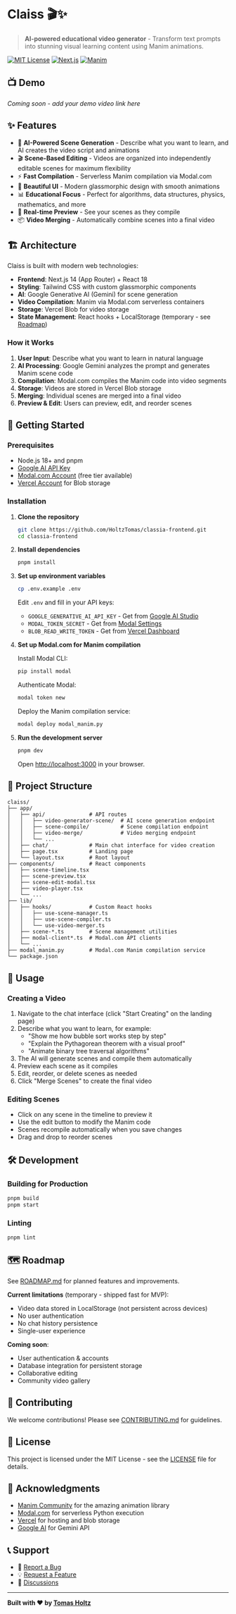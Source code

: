 # Claiss 🎬✨

> **AI-powered educational video generator** - Transform text prompts into stunning visual learning content using Manim animations.

[![MIT License](https://img.shields.io/badge/License-MIT-green.svg)](https://choosealicense.com/licenses/mit/)
[![Next.js](https://img.shields.io/badge/Next.js-14-black)](https://nextjs.org/)
[![Manim](https://img.shields.io/badge/Manim-0.18.1-blue)](https://www.manim.community/)

## 📺 Demo

[//]: # (TODO: Add demo video or GIF here)
_Coming soon - add your demo video link here_

## ✨ Features

- 🤖 **AI-Powered Scene Generation** - Describe what you want to learn, and AI creates the video script and animations
- 🎬 **Scene-Based Editing** - Videos are organized into independently editable scenes for maximum flexibility
- ⚡ **Fast Compilation** - Serverless Manim compilation via Modal.com
- 🎨 **Beautiful UI** - Modern glassmorphic design with smooth animations
- 📊 **Educational Focus** - Perfect for algorithms, data structures, physics, mathematics, and more
- 🔄 **Real-time Preview** - See your scenes as they compile
- 📦 **Video Merging** - Automatically combine scenes into a final video

## 🏗️ Architecture

Claiss is built with modern web technologies:

- **Frontend**: Next.js 14 (App Router) + React 18
- **Styling**: Tailwind CSS with custom glassmorphic components
- **AI**: Google Generative AI (Gemini) for scene generation
- **Video Compilation**: Manim via Modal.com serverless containers
- **Storage**: Vercel Blob for video storage
- **State Management**: React hooks + LocalStorage (temporary - see [Roadmap](ROADMAP.md))

### How it Works

1. **User Input**: Describe what you want to learn in natural language
2. **AI Processing**: Google Gemini analyzes the prompt and generates Manim scene code
3. **Compilation**: Modal.com compiles the Manim code into video segments
4. **Storage**: Videos are stored in Vercel Blob storage
5. **Merging**: Individual scenes are merged into a final video
6. **Preview & Edit**: Users can preview, edit, and reorder scenes

## 🚀 Getting Started

### Prerequisites

- Node.js 18+ and pnpm
- [Google AI API Key](https://makersuite.google.com/app/apikey)
- [Modal.com Account](https://modal.com) (free tier available)
- [Vercel Account](https://vercel.com) for Blob storage

### Installation

1. **Clone the repository**
   ```bash
   git clone https://github.com/HoltzTomas/classia-frontend.git
   cd classia-frontend
   ```

2. **Install dependencies**
   ```bash
   pnpm install
   ```

3. **Set up environment variables**
   ```bash
   cp .env.example .env
   ```

   Edit `.env` and fill in your API keys:
   - `GOOGLE_GENERATIVE_AI_API_KEY` - Get from [Google AI Studio](https://makersuite.google.com/app/apikey)
   - `MODAL_TOKEN_SECRET` - Get from [Modal Settings](https://modal.com/settings/tokens)
   - `BLOB_READ_WRITE_TOKEN` - Get from [Vercel Dashboard](https://vercel.com/dashboard/stores)

4. **Set up Modal.com for Manim compilation**

   Install Modal CLI:
   ```bash
   pip install modal
   ```

   Authenticate Modal:
   ```bash
   modal token new
   ```

   Deploy the Manim compilation service:
   ```bash
   modal deploy modal_manim.py
   ```

5. **Run the development server**
   ```bash
   pnpm dev
   ```

   Open [http://localhost:3000](http://localhost:3000) in your browser.

## 📁 Project Structure

```
claiss/
├── app/
│   ├── api/              # API routes
│   │   ├── video-generator-scene/  # AI scene generation endpoint
│   │   ├── scene-compile/          # Scene compilation endpoint
│   │   ├── video-merge/            # Video merging endpoint
│   │   └── ...
│   ├── chat/             # Main chat interface for video creation
│   ├── page.tsx          # Landing page
│   └── layout.tsx        # Root layout
├── components/           # React components
│   ├── scene-timeline.tsx
│   ├── scene-preview.tsx
│   ├── scene-edit-modal.tsx
│   ├── video-player.tsx
│   └── ...
├── lib/
│   ├── hooks/            # Custom React hooks
│   │   ├── use-scene-manager.ts
│   │   ├── use-scene-compiler.ts
│   │   └── use-video-merger.ts
│   ├── scene-*.ts        # Scene management utilities
│   ├── modal-client*.ts  # Modal.com API clients
│   └── ...
├── modal_manim.py        # Modal.com Manim compilation service
└── package.json
```

## 🎯 Usage

### Creating a Video

1. Navigate to the chat interface (click "Start Creating" on the landing page)
2. Describe what you want to learn, for example:
   - "Show me how bubble sort works step by step"
   - "Explain the Pythagorean theorem with a visual proof"
   - "Animate binary tree traversal algorithms"
3. The AI will generate scenes and compile them automatically
4. Preview each scene as it compiles
5. Edit, reorder, or delete scenes as needed
6. Click "Merge Scenes" to create the final video

### Editing Scenes

- Click on any scene in the timeline to preview it
- Use the edit button to modify the Manim code
- Scenes recompile automatically when you save changes
- Drag and drop to reorder scenes

## 🛠️ Development

### Building for Production

```bash
pnpm build
pnpm start
```

### Linting

```bash
pnpm lint
```

## 🗺️ Roadmap

See [ROADMAP.md](ROADMAP.md) for planned features and improvements.

**Current limitations** (temporary - shipped fast for MVP):
- Video data stored in LocalStorage (not persistent across devices)
- No user authentication
- No chat history persistence
- Single-user experience

**Coming soon**:
- User authentication & accounts
- Database integration for persistent storage
- Collaborative editing
- Community video gallery

## 🤝 Contributing

We welcome contributions! Please see [CONTRIBUTING.md](CONTRIBUTING.md) for guidelines.

## 📜 License

This project is licensed under the MIT License - see the [LICENSE](LICENSE) file for details.

## 🙏 Acknowledgments

- [Manim Community](https://www.manim.community/) for the amazing animation library
- [Modal.com](https://modal.com) for serverless Python execution
- [Vercel](https://vercel.com) for hosting and blob storage
- [Google AI](https://ai.google.dev/) for Gemini API

## 📞 Support

- 🐛 [Report a Bug](https://github.com/HoltzTomas/classia-frontend/issues)
- 💡 [Request a Feature](https://github.com/HoltzTomas/classia-frontend/issues)
- 💬 [Discussions](https://github.com/HoltzTomas/classia-frontend/discussions)

---

**Built with ❤️ by [Tomas Holtz](https://github.com/HoltzTomas)**

